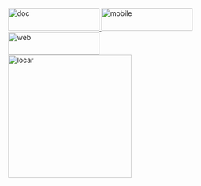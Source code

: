 <div class="row">
  <a href="https://github.com/Locar-RPIV/presentation/wiki">
    <img border="0" alt="doc" src="https://s3-alpha-sig.figma.com/img/a4ff/cbff/8e82492153a4701849724736c14cdb1f?Expires=1614556800&Signature=YaQ1j5Bnl4y8QzR3Eb4Yr69AZWFQ5fAtP3Qo~~Jp71uzmBLwWiSe14inFz~vOFdySBvp4ncGmd6NhaI93H~j0~JK0LYDtdOArT-~ppgGbcYabbSlHP-ctQzQT2hJm62wAOnaTY4X4DEt1GSk4IhWaYTE4gQmJUkSyqTHB4UyjiiBN42szBW4li7Nhc34WnrD~ZeqI3GQ2heXXqyCRSZ2~CkS4v8mf3ZuHAXWXzVg4JFeoPSPDh61g09JPr7hSMGPCOFjA0dXXp7avcx9fmO49V5~mNSCYQn-TC6lu66WKM6PgwWz2HRaZhha0~2NOWdua9huyUA7~zYPeuNOSmMPFA__&Key-Pair-Id=APKAINTVSUGEWH5XD5UA" width="185" height="46">
  </a>
  <a href="https://www.figma.com/file/qgU8FRDn4ifTg5dmawqNyu/LOCAR?node-id=26%3A2563">
    <img border="0" alt="mobile" src="https://s3-alpha-sig.figma.com/img/4b0a/4f62/0706864641d9bc65b5366dc4614098b6?Expires=1614556800&Signature=YFzL5ew5ie896KPiiDpEZjoRSxFKhr-7IqrEtAYyFXm7VFavnbCHrQyaG2wKNxnI6DfKwex-iKWcC7jGtScYG2BV5TyekRQ-eO2ncQzJSN5wQu65s9fYwCCmc13GDk~32mgzQVEPLqge8EZLuXpmQo4ME1N7kC~ZcDe8ElISVAUmeb3mlNXf9KYH0E5i~Y3F~e8zeinwfgFhD6q~nKSzuKjaX9E03rTY-CEk5oKi7pVtselWqgmjuwVINE4Hk9OsogoIvynVOTteIIfofwbG1buzt-g2bTcIC9LX4NqGEb70vix-NOLLEXn6TuAY0AQO5PAgrnTz0UO52kYfaYYyBw__&Key-Pair-Id=APKAINTVSUGEWH5XD5UA" width="185" height="46">
  </a>
  <a href="https://www.figma.com/file/qgU8FRDn4ifTg5dmawqNyu/LOCAR?node-id=39%3A2">
    <img border="0" alt="web" src="https://s3-alpha-sig.figma.com/img/6535/220e/99720f08ec577ab896f6c9e252da74f8?Expires=1614556800&Signature=HNt3G4EJ-rMMwXuhi9oYlDk07SBfFL3vKE-ED2kXU0JGY5VjCqGZnZZ66WfYApDxhNDl8pSVy2wiBBosRoENP3T~jrU~u09f76cpFA8EDXFVfgd1qA~ba34vKzdeoHoFG9ODtiKcs6WAd0t~LVvP6zbHfZbaShqhcnihXIT3ujnFB3NJO1OeOZwny~MVh35aQPizY0IhDglAgGhE~yWIkXwws9VMyK6RCmxUbzX5dC4kHBpLam-Q7xPtzNphLUlFjpm9NZmiZbvHmnbsGTa03IPEY7jh2jX8ACxxWwK9bmMy~-T-Ugk2tYneoydqmAt-pGeVsGjqv4BwqURtUPcAkA__&Key-Pair-Id=APKAINTVSUGEWH5XD5UA" width="185" height="46">
  </a>
</div>

<img src="https://s3-alpha-sig.figma.com/img/868d/36f2/b85dc8f7cee664e0f1960e6a9f35e273?Expires=1614556800&Signature=d2qx-xHqYwEao0bkhYGW8HMWkfQXemIn8WcsXV~bLiM005e7aYmQWtlbIHThBEk6hXE2yMRzjS0mRuuWC8eM-j-36w~fkfLU5h5KoptDziPi19JxEiyoR1BSkuVfmA8Yr1emU5kEugSIpchlXrlFaZtz9iDIDjSNvC6VaiL3OcyR8h~Oq7-imHSQKkZjnCxet7pKicPKdLhvwhvVW0VWqtTdClgZ6hu8vd5HUKRVWWUTclEt2hqHaieCHWK6SjePqTV1DDhCxUUxK01kULjV6~qjSNnK2-xXlxA~1xVaQILUVd5RFvWeJZ1cmtCbnlnT8uDaWrLkvECIHWMFiOCORA__&Key-Pair-Id=APKAINTVSUGEWH5XD5UA" alt="locar" width= "250px">
